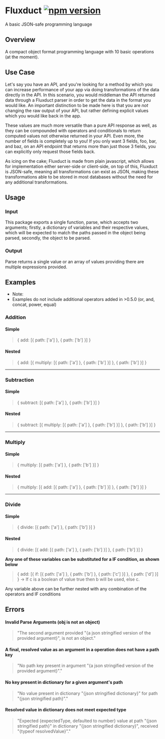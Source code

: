 # Fluxduct [![npm version](https://img.shields.io/npm/v/fluxduct.svg?style=flat)](https://www.npmjs.com/package/fluxduct)
A basic JSON-safe programming language

## Overview

A compact object format programming language with 10 basic operations (at the moment).

## Use Case

Let's say you have an API, and you're looking for a method by which you can increase performance of your app via doing transformations of the data directly in the API. In this scenario, you would middleman the API returned data through a Fluxduct parser in order to get the data in the format you would like. An important distinction to be made here is that you are *not* changing the raw output of your API, but rather defining explicit values which you would like back in the app. 

These values are much more versatile than a pure API response as well, as they can be compounded with operators and conditionals to return computed values not otherwise returned in your API. Even more, the number of fields is completely up to you! If you only want 3 fields, foo, bar, and baz, on an API endpoint that returns more than just those 3 fields, you can explicitly only request those fields back.

As icing on the cake; Fluxduct is made from plain javascript, which allows for implementation either server-side or client-side, on top of this, Fluxduct is JSON-safe, meaning all transformations can exist as JSON, making these transformations able to be stored in most databases without the need for any additional transformations.

## Usage

### Input

This package exports a single function, parse, which accepts two arguments; firstly, a dictionary of variables and their respective values, which will be expected to match the paths passed in the object being parsed, secondly, the object to be parsed.

### Output

Parse returns a single value or an array of values providing there are multiple expressions provided.

## Examples

* Note:
* Examples do not include additional operators added in >0.5.0 (or, and, concat, power, equal)

### Addition

#### Simple
> { add: [{ path: ['a'] }, { path: ['b'] }] }

#### Nested
> { add: [{ multiply: [{ path: ['a'] }, { path: ['b'] }] }, { path: ['b'] }] }

<hr/>

### Subtraction

#### Simple
> { subtract: [{ path: ['a'] }, { path: ['b'] }] }

#### Nested
> { subtract: [{ multiply: [{ path: ['a'] }, { path: ['b'] }] }, { path: ['b'] }] }

<hr/>

### Multiply

#### Simple
> { multiply: [{ path: ['a'] }, { path: ['b'] }] }

#### Nested
> { multiply: [{ add: [{ path: ['a'] }, { path: ['b'] }] }, { path: ['b'] }] }

<hr/>

### Divide

#### Simple
> { divide: [{ path: ['a'] }, { path: ['b'] }] }

#### Nested
> { divide: [{ add: [{ path: ['a'] }, { path: ['b'] }] }, { path: ['b'] }] }

**Any one of these variables can be substituted for a IF condition, as shown below**

> { add: [{ if: [{ path: ['a'] }, { path: ['b'] }, { path: ['c'] }] }, { path: ['d'] }] } -> If c is a boolean of value true then b will be used, else c.

Any variable above can be further nested with any combination of the operators and IF conditions

## Errors

#### Invalid Parse Arguments (obj is not an object)

> "The second argument provided "{a json stringified version of the provided argument}", is not an object."

#### A final, resolved value as an argument in a operation does not have a path key

> "No path key present in argument "{a json stringified version of the provided argument}"."

#### No key present in dictionary for a given argument's path

> "No value present in dictionary "{json stringified dictionary}" for path "{json stringified path}"."

#### Resolved value in dictionary does not meet expected type

> "Expected {expectedType, defaulted to number} value at path "{json stringified path}" in dictionary "{json stringified dictionary}", received "{typeof resolvedValue}"."
